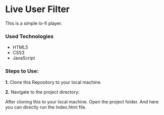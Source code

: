 <h1>Live User Filter</h1>

<p>This is a simple lo-fi player. </p>

<h3>Used Technologies</h3>

<ul>

<li>HTML5</li>

<li>CSS3</li>

<li>JavaScript</li>

</ul>

### Steps to Use:


**1.** Clone this Repository to your local machine.


**2.** Navigate to the project directory:

After cloning this to your local machine. Open the project folder. And here you can directly run the Index.html file.